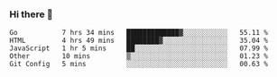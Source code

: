 ### Hi there 👋

<!--
**KLXLjun/KLXLjun** is a ✨ _special_ ✨ repository because its `README.md` (this file) appears on your GitHub profile.

Here are some ideas to get you started:

- 🔭 I’m currently working on ...
- 🌱 I’m currently learning ...
- 👯 I’m looking to collaborate on ...
- 🤔 I’m looking for help with ...
- 💬 Ask me about ...
- 📫 How to reach me: ...
- 😄 Pronouns: ...
- ⚡ Fun fact: ...
-->

<!--START_SECTION:waka-->
```text
Go           7 hrs 34 mins   █████████████▓░░░░░░░░░░░   55.11 % 
HTML         4 hrs 49 mins   ████████▓░░░░░░░░░░░░░░░░   35.04 % 
JavaScript   1 hr 5 mins     ██░░░░░░░░░░░░░░░░░░░░░░░   07.99 % 
Other        10 mins         ▒░░░░░░░░░░░░░░░░░░░░░░░░   01.23 % 
Git Config   5 mins          ░░░░░░░░░░░░░░░░░░░░░░░░░   00.63 % 
```
<!--END_SECTION:waka-->
